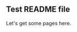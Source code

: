 ## Test README file

Let's get some pages here.

<script src="https://giscus.app/client.js"
        data-repo="arxiv/discussion"
        data-repo-id="R_kgDOHzoccw"
        data-category-id="DIC_kwDOHzocc84CQwr5"
        data-mapping="pathname"
        data-strict="0"
        data-reactions-enabled="1"
        data-emit-metadata="0"
        data-input-position="bottom"
        data-theme="https://arxiv.github.io/discussion/arxiv-giscus-theme.css"
        data-lang="en"
        crossorigin="anonymous"
        async>

</script>
